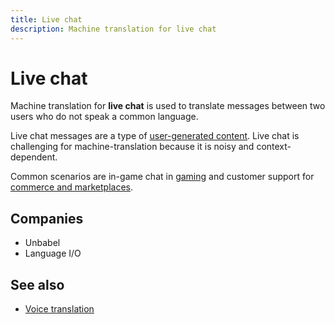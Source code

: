 ```yaml
---
title: Live chat
description: Machine translation for live chat
---
```


# Live chat

Machine translation for **live chat** is used to translate messages between two users who do not speak a common language.

Live chat messages are a type of [user-generated content](/applications/user-generated-content.md). Live chat is challenging for machine-translation because it is noisy and context-dependent.

Common scenarios are in-game chat in [gaming](/applications/gaming.md) and customer support for [commerce and marketplaces](/applications/commerce-and-marketplaces.md).

## Companies

* Unbabel
* Language I/O

## See also

* [Voice translation](/applications/voice-translation.md)
